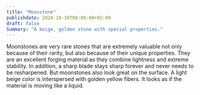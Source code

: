 ```yaml
---
title: "Moonstone"
publishdate: 2024-10-30T08:00:00+02:00
draft: false
Summary: "A beige, golden stone with special properties."
---
```

Moonstones are very rare stones that are extremely valuable not only because of their rarity, but also because of their unique properties. They are an excellent forging material as they combine lightness and extreme stability. In addition, a sharp blade stays sharp forever and never needs to be resharpened. But moonstones also look great on the surface. A light beige color is interspersed with golden yellow fibers. It looks as if the material is moving like a liquid.
